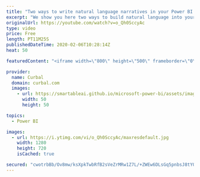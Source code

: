 ```yaml
---
title: "Two ways to write natural language narratives in your Power BI reports"
excerpt: "We show you here two ways to build natural language into your Power BI reports: 1. Using Narrative science custom visual: https://powerbi.narrativescience.com/welcome  2. Create the natural language using measures  If you want to use Narrative Science service for Google Analytics, here is the link: https://www.narrativescience.com/quill-engage"
originalUrl: https://youtube.com/watch?v=o_Qh0SccyAc
type: video
price: Free
length: PT11M25S
publishedDateTime: 2020-02-06T10:28:14Z
heat: 50

featuredContent: "<iframe width=\"800\" height=\"500\" frameborder=\"0\" src=\"https://www.youtube.com/embed/o_Qh0SccyAc\" allow=\"accelerometer; autoplay; encrypted-media; gyroscope; picture-in-picture\" allowfullscreen></iframe>"

provider:
  name: Curbal
  domain: curbal.com
  images:
    - url: https://smartableai.github.io/microsoft-power-bi/assets/images/organizations/curbal.com-50x50.jpg
      width: 50
      height: 50

topics:
  - Power BI

images:
  - url: https://i.ytimg.com/vi/o_Qh0SccyAc/maxresdefault.jpg
    width: 1280
    height: 720
    isCached: true

secured: "cwotrbBb/Ov8mw/ksXpkTwbRfB2sVeZrMRw1Z7L/+ZWEw6DLsGq5pnbsJ8tYQdg545kA7xCrJJN4NTe8qUGlOMUQuI74LcF8Ejr09Zh7sg6zUrmPy+f3WmtJXiEB9bPedpuwSbJvfd0KynaKn0kaunmuQamQ3RUS2hhnP97KP/4J8UfFLQSOD301ixUubI1pzIeLuBajtJ2Gy7ml9lg0DSE3vobRPYL0d4b8ox2hq1c2wN5PQDDdoDboz84+Y+xqGfvcv7H93xoKqyfLn8KIAbZfUvOukGqBGa+1f7DGZokY6xHjzjkstbVDz+3fpY3kTCETumfhjBXUWuCzrsw/dMgp9cQIJTDKvk0CUnMWVxFpMSskC8Jrc3BAoR5eMX0fztUHx0COGCwJ+6AXkGkQE9U1EFNswfivdr+w10ITc5M=;WCc3AUO/Ey//YjhBq+BlMw=="
---
```


